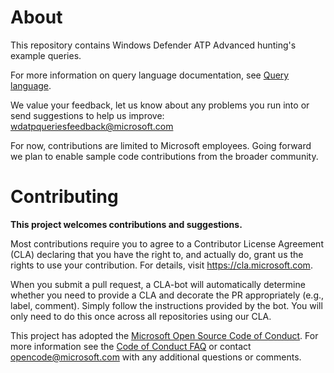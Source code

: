 # About
This repository contains Windows Defender ATP Advanced hunting's example queries.

For more information on query language documentation, see [Query language](https://go.microsoft.com/fwlink/?linkid=866515).

We value your feedback, let us know about any problems you run into or send suggestions to help us improve: wdatpqueriesfeedback@microsoft.com

For now, contributions are limited to Microsoft employees. Going forward we plan to enable sample code contributions from the broader community.

# Contributing

<b>This project welcomes contributions and suggestions.</b>

Most contributions require you to agree to a Contributor License Agreement (CLA) declaring that you have the right to,
and actually do, grant us the rights to use your contribution. For details, visit
https://cla.microsoft.com.

When you submit a pull request, a CLA-bot will automatically determine whether you need
to provide a CLA and decorate the PR appropriately (e.g., label, comment). Simply follow the
instructions provided by the bot. You will only need to do this once across all repositories using our CLA.

This project has adopted the [Microsoft Open Source Code of Conduct](https://opensource.microsoft.com/codeofconduct/).
For more information see the [Code of Conduct FAQ](https://opensource.microsoft.com/codeofconduct/faq/)
or contact [opencode@microsoft.com](mailto:opencode@microsoft.com) with any additional questions or comments.
